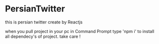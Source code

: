# PersianTwitter
this is persian twitter create by Reactjs

when you pull project in your pc in Command Prompt type 'npm i' to install all dependecy's of project.
take care !
